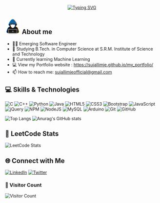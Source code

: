 <p align = "center">
<a href="https://git.io/typing-svg"><img src="https://readme-typing-svg.demolab.com?font=Fira+Code&pause=1000&center=true&vCenter=true&random=false&width=600&lines=Welcome+to+Sujal's+Github+profile+!" alt="Typing SVG" /></a></p>

## <picture><img src = "https://github.com/sujallimje/sujallimje/blob/main/about_me.gif?raw=true" width = 50px></picture> About me

- 🧑‍💻 Emerging Software Engineer
- 🏫 Studying B.Tech. in Computer Science at S.R.M. Institute of Science and Technology
- 🌱 Currently learning Machine Learning
- 💻 View my Portfolio website : https://sujallimje.github.io/my_portfolio/
- 📫 How to reach me: sujallimjeofficial@gmail.com

## 💻 Skills & Technologies

![C](https://img.shields.io/badge/c-%2300599C.svg?style=for-the-badge&logo=c&logoColor=white)
![C++](https://img.shields.io/badge/c++-%2300599C.svg?style=for-the-badge&logo=c%2B%2B&logoColor=white)
![Python](https://img.shields.io/badge/python-3670A0?style=for-the-badge&logo=python&logoColor=ffdd54)
![Java](https://img.shields.io/badge/java-%23ED8B00.svg?style=for-the-badge&logo=openjdk&logoColor=white)
![HTML5](https://img.shields.io/badge/html5-%23E34F26.svg?style=for-the-badge&logo=html5&logoColor=white)
![CSS3](https://img.shields.io/badge/css3-%231572B6.svg?style=for-the-badge&logo=css3&logoColor=white)
![Bootstrap](https://img.shields.io/badge/bootstrap-%238511FA.svg?style=for-the-badge&logo=bootstrap&logoColor=white)
![JavaScript](https://img.shields.io/badge/javascript-%23323330.svg?style=for-the-badge&logo=javascript&logoColor=%23F7DF1E)
![jQuery](https://img.shields.io/badge/jquery-%230769AD.svg?style=for-the-badge&logo=jquery&logoColor=white)
![NPM](https://img.shields.io/badge/NPM-%23CB3837.svg?style=for-the-badge&logo=npm&logoColor=white)
 ![NodeJS](https://img.shields.io/badge/node.js-6DA55F?style=for-the-badge&logo=node.js&logoColor=white)
 ![MySQL](https://img.shields.io/badge/mysql-%2300f.svg?style=for-the-badge&logo=mysql&logoColor=white)
 ![Arduino](https://img.shields.io/badge/-Arduino-00979D?style=for-the-badge&logo=Arduino&logoColor=white)
 ![Git](https://img.shields.io/badge/git-%23F05033.svg?style=for-the-badge&logo=git&logoColor=white)
 ![GitHub](https://img.shields.io/badge/github-%23121011.svg?style=for-the-badge&logo=github&logoColor=white)

![Top Langs](https://github-readme-stats.vercel.app/api/top-langs/?username=sujallimje&layout=compact)
![Anurag's GitHub stats](https://github-readme-stats.vercel.app/api?username=sujallimje&hide=prs)

## 🧠 LeetCode Stats
![LeetCode Stats](https://leetcode-stats-six.vercel.app/api?username=sujallimje999)


## 🌐 Connect with Me
[![LinkedIn](https://img.shields.io/badge/-LinkedIn-blue?style=flat-square&logo=LinkedIn&logoColor=white&link=https://www.linkedin.com/in/your-username/)](https://www.linkedin.com/in/sujallimje/)
[![Twitter](https://img.shields.io/badge/-Twitter-blue?style=flat-square&logo=Twitter&logoColor=white&link=https://twitter.com/your-username)](https://twitter.com/SujalLimje?t=XBDB8iMuYkoQz9daix0c-A&s=09)


### 🔢 Visitor Count 
![Visitor Count](https://profile-counter.glitch.me/sujallimje/count.svg)
